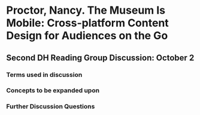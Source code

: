 # Proctor, Nancy. The Museum Is Mobile: Cross-platform Content Design for Audiences on the Go 
## Second DH Reading Group Discussion: October 2

### Terms used in discussion

### Concepts to be expanded upon 

### Further Discussion Questions

